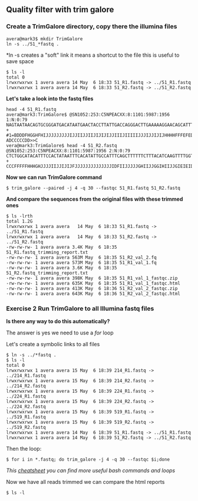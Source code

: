 ## Quality filter with trim galore

### Create a TrimGalore directory, copy there the illumina files

```console
avera@mark3$ mkdir TrimGalore
ln -s ../51_*fastq .
```
*ln -s creates a "soft" link it means a shortcut to the file this is useful to save space

```console
$ ls -l
total 0
lrwxrwxrwx 1 avera avera 14 May  6 18:33 51_R1.fastq -> ../51_R1.fastq
lrwxrwxrwx 1 avera avera 14 May  6 18:33 51_R2.fastq -> ../51_R2.fastq
```

**Let's take a look into the fastq files**

```console
head -4 51_R1.fastq
avera@mark3:TrimGalore$ @SN1052:253:C5NPEACXX:8:1101:5987:1956 1:N:0:79
NAGTAATAACAGTGCGGGATGACATAATGAACTACCTTATTGACCAGGGACTTGAAAAAGGAACAGCATTTAAAATAATGGAGTTTGTAAGAAAAGGTAA
+
#1=BDDDFHGGHFHIJJJJJJJJJIJJIIJJIIJIJIJIJJIIIJIIIIIJJJIJJIJIJHHHHFFFEFEDEEDC>CCDDACDACCD?ADCCCCCDD>>C
vera@mark3:TrimGalore$ head -4 51_R2.fastq
@SN1052:253:C5NPEACXX:8:1101:5987:1956 2:N:0:79
CTCTGGCATACATTTCCACTATAATTTCACATATTGCCATTTCAGCTTTTTTCTTTACATCAAGTTTTGGTTCTTTGCTCAATACTGCCAGATGTTCTTT
+
CCCFFFFFHHHGHJJJJIIJJIJIJFJJJJJJJJJJJJJJIDFIIJJJJJGHIIJJGGIHIIJJGIEIEIDHIJIJHHHHGHFFFFFFEECEEEDDEDCD
```
**Now we can run TrimGalore command**

```console
$ trim_galore --paired -j 4 -q 30 --fastqc 51_R1.fastq 51_R2.fastq
```
**And compare the sequences from the original files with these trimmed ones**

 ```console
$ ls -lrth
total 1.2G
lrwxrwxrwx 1 avera avera   14 May  6 18:33 51_R1.fastq -> ../51_R1.fastq
lrwxrwxrwx 1 avera avera   14 May  6 18:33 51_R2.fastq -> ../51_R2.fastq
-rw-rw-rw- 1 avera avera 3.4K May  6 18:35 51_R1.fastq_trimming_report.txt
-rw-rw-rw- 1 avera avera 563M May  6 18:35 51_R2_val_2.fq
-rw-rw-rw- 1 avera avera 573M May  6 18:35 51_R1_val_1.fq
-rw-rw-rw- 1 avera avera 3.6K May  6 18:35 51_R2.fastq_trimming_report.txt
-rw-rw-rw- 1 avera avera 398K May  6 18:35 51_R1_val_1_fastqc.zip
-rw-rw-rw- 1 avera avera 635K May  6 18:35 51_R1_val_1_fastqc.html
-rw-rw-rw- 1 avera avera 413K May  6 18:36 51_R2_val_2_fastqc.zip
-rw-rw-rw- 1 avera avera 643K May  6 18:36 51_R2_val_2_fastqc.html
 ```
 
 ### Exercise 2 Run TrimGalore to all Illumina fastq files 
 
 **Is there any way to do this automatically?**
 
 The answer is yes we need to use a *for* loop
 
 Let's create a symbolic links to all files
 
 ```console
$ ln -s ../*fastq .
$ ls -l
total 0
lrwxrwxrwx 1 avera avera 15 May  6 18:39 214_R1.fastq -> ../214_R1.fastq
lrwxrwxrwx 1 avera avera 15 May  6 18:39 214_R2.fastq -> ../214_R2.fastq
lrwxrwxrwx 1 avera avera 15 May  6 18:39 224_R1.fastq -> ../224_R1.fastq
lrwxrwxrwx 1 avera avera 15 May  6 18:39 224_R2.fastq -> ../224_R2.fastq
lrwxrwxrwx 1 avera avera 15 May  6 18:39 519_R1.fastq -> ../519_R1.fastq
lrwxrwxrwx 1 avera avera 15 May  6 18:39 519_R2.fastq -> ../519_R2.fastq
lrwxrwxrwx 1 avera avera 14 May  6 18:39 51_R1.fastq -> ../51_R1.fastq
lrwxrwxrwx 1 avera avera 14 May  6 18:39 51_R2.fastq -> ../51_R2.fastq
 ```
 Then the loop:
 
 ```console
 $ for i in *.fastq; do trim_galore -j 4 -q 30 --fastqc $i;done
 ```
 *This [cheatsheet](https://devhints.io/bash) you can find more useful bash commands and loops*
 
 Now we have all reads trimmed we can compare the html reports

```console
$ ls -l
```
